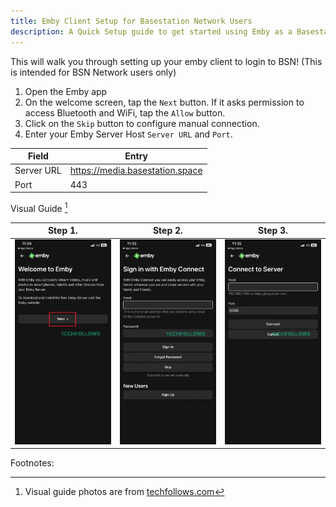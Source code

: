 ```yaml
---
title: Emby Client Setup for Basestation Network Users
description: A Quick Setup guide to get started using Emby as a Basestation User.
---
```


This will walk you through setting up your emby client to login to BSN! (This is intended for BSN Network users only)

1. Open the Emby app
2. On the welcome screen, tap the ```Next``` button. If it asks permission to access Bluetooth and WiFi, tap the ```Allow``` button.
3. Click on the ```Skip``` button to configure manual connection.
4. Enter your Emby Server Host ```Server URL``` and ```Port```.

| Field | Entry |
| ----- | ----- |
| Server URL | https://media.basestation.space |
| Port | 443 |

Visual Guide [^1]

| Step 1. | Step 2. | Step 3. |
| ------- | ------- | ------- |
| ![EmbyScreen1](../../../assets/emby_screen_1.jpg) | ![EmbyScreen2](../../../assets/emby_screen_2.jpg) | ![EmbyScreen3](../../../assets/emby_screen_3.jpg) |

Footnotes:
[^1]: Visual guide photos are from [techfollows.com](https://www.techfollows.com/emby/emby-for-ios/)
